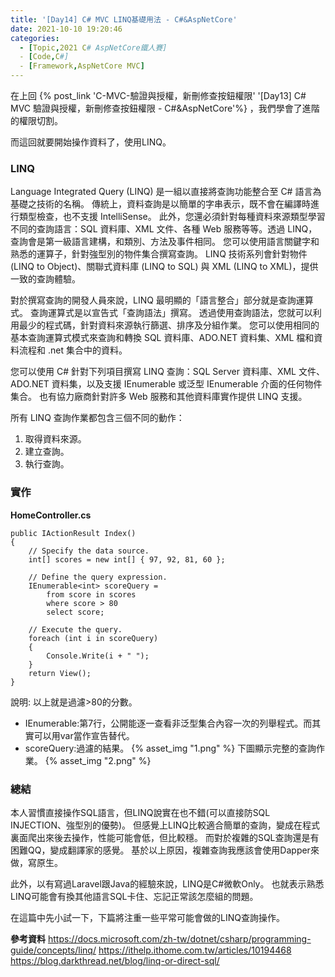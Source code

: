 ```yaml
---
title: '[Day14] C# MVC LINQ基礎用法 - C#&AspNetCore'
date: 2021-10-10 19:20:46
categories:  
  - [Topic,2021 C# AspNetCore鐵人賽]
  - [Code,C#]
  - [Framework,AspNetCore MVC]
---
```

在上回 {% post_link 'C-MVC-驗證與授權，新刪修查按鈕權限' '[Day13] C# MVC 驗證與授權，新刪修查按鈕權限 - C#&AspNetCore'%}  ，我們學會了進階的權限切割。

而這回就要開始操作資料了，使用LINQ。

### LINQ
Language Integrated Query (LINQ) 是一組以直接將查詢功能整合至 C# 語言為基礎之技術的名稱。 傳統上，資料查詢是以簡單的字串表示，既不會在編譯時進行類型檢查，也不支援 IntelliSense。 此外，您還必須針對每種資料來源類型學習不同的查詢語言：SQL 資料庫、XML 文件、各種 Web 服務等等。透過 LINQ，查詢會是第一級語言建構，和類別、方法及事件相同。 您可以使用語言關鍵字和熟悉的運算子，針對強型別的物件集合撰寫查詢。 LINQ 技術系列會針對物件 (LINQ to Object)、關聯式資料庫 (LINQ to SQL) 與 XML (LINQ to XML)，提供一致的查詢體驗。

對於撰寫查詢的開發人員來說，LINQ 最明顯的「語言整合」部分就是查詢運算式。 查詢運算式是以宣告式「查詢語法」撰寫。 透過使用查詢語法，您就可以利用最少的程式碼，針對資料來源執行篩選、排序及分組作業。 您可以使用相同的基本查詢運算式模式來查詢和轉換 SQL 資料庫、ADO.NET 資料集、XML 檔和資料流程和 .net 集合中的資料。

您可以使用 C# 針對下列項目撰寫 LINQ 查詢：SQL Server 資料庫、XML 文件、ADO.NET 資料集，以及支援 IEnumerable 或泛型 IEnumerable<T> 介面的任何物件集合。 也有協力廠商針對許多 Web 服務和其他資料庫實作提供 LINQ 支援。

所有 LINQ 查詢作業都包含三個不同的動作：
1. 取得資料來源。
2. 建立查詢。
3. 執行查詢。

### 實作


**HomeController.cs**

```
public IActionResult Index()
{
    // Specify the data source.
    int[] scores = new int[] { 97, 92, 81, 60 };

    // Define the query expression.
    IEnumerable<int> scoreQuery =
        from score in scores
        where score > 80
        select score;

    // Execute the query.
    foreach (int i in scoreQuery)
    {
        Console.Write(i + " ");
    }
    return View();
}
```
說明:
以上就是過濾>80的分數。

+ IEnumerable:第7行，公開能逐一查看非泛型集合內容一次的列舉程式。而其實可以用var當作宣告替代。
+ scoreQuery:過濾的結果。
{% asset_img "1.png" %}
下圖顯示完整的查詢作業。
{% asset_img "2.png" %}


### 總結
本人習慣直接操作SQL語言，但LINQ說實在也不錯(可以直接防SQL INJECTION、強型別的優勢)。
但感覺上LINQ比較適合簡單的查詢，變成在程式裏面爬出來後去操作，性能可能會低，但比較穩。
而對於複雜的SQL查詢還是有困難QQ，變成翻譯家的感覺。
基於以上原因，複雜查詢我應該會使用Dapper來做，寫原生。

此外，以有寫過Laravel跟Java的經驗來說，LINQ是C#微軟Only。
也就表示熟悉LINQ可能會有換其他語言SQL卡住、忘記正常該怎麼組的問題。

在這篇中先小試一下，下篇將注重一些平常可能會做的LINQ查詢操作。


**參考資料**
https://docs.microsoft.com/zh-tw/dotnet/csharp/programming-guide/concepts/linq/
https://ithelp.ithome.com.tw/articles/10194468
https://blog.darkthread.net/blog/linq-or-direct-sql/